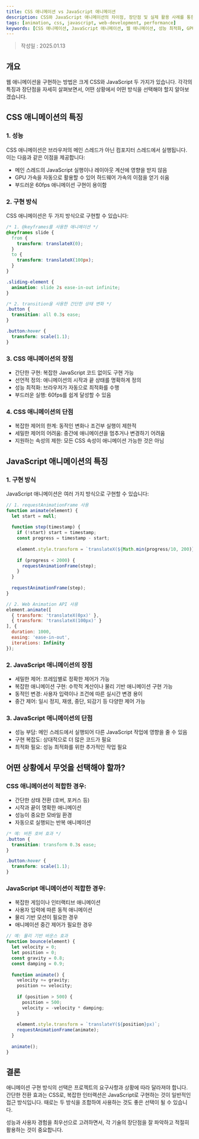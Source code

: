 ```yaml
---
title: CSS 애니메이션 vs JavaScript 애니메이션
description: CSS와 JavaScript 애니메이션의 차이점, 장단점 및 실제 활용 사례를 통한 심층 비교 분석
tags: [animation, css, javascript, web-development, performance]
keywords: [CSS 애니메이션, JavaScript 애니메이션, 웹 애니메이션, 성능 최적화, GPU 가속, requestAnimationFrame, 인터랙티브 애니메이션, 웹 성능, 프론트엔드 개발]
---
```


>작성일 : 2025.01.13

## 개요
웹 애니메이션을 구현하는 방법은 크게 CSS와 JavaScript 두 가지가 있습니다. 각각의 특징과 장단점을 자세히 살펴보면서, 어떤 상황에서 어떤 방식을 선택해야 할지 알아보겠습니다.

## CSS 애니메이션의 특징

### 1. 성능
CSS 애니메이션은 브라우저의 메인 스레드가 아닌 컴포지터 스레드에서 실행됩니다. 이는 다음과 같은 이점을 제공합니다:

- 메인 스레드의 JavaScript 실행이나 레이아웃 계산에 영향을 받지 않음
- GPU 가속을 자동으로 활용할 수 있어 하드웨어 가속의 이점을 얻기 쉬움
- 부드러운 60fps 애니메이션 구현이 용이함

### 2. 구현 방식
CSS 애니메이션은 두 가지 방식으로 구현할 수 있습니다:

```css
/* 1. @keyframes를 사용한 애니메이션 */
@keyframes slide {
  from {
    transform: translateX(0);
  }
  to {
    transform: translateX(100px);
  }
}

.sliding-element {
  animation: slide 2s ease-in-out infinite;
}

/* 2. transition을 사용한 간단한 상태 변화 */
.button {
  transition: all 0.3s ease;
}

.button:hover {
  transform: scale(1.1);
}
```

### 3. CSS 애니메이션의 장점
- 간단한 구현: 복잡한 JavaScript 코드 없이도 구현 가능
- 선언적 정의: 애니메이션의 시작과 끝 상태를 명확하게 정의
- 성능 최적화: 브라우저가 자동으로 최적화를 수행
- 부드러운 실행: 60fps를 쉽게 달성할 수 있음

### 4. CSS 애니메이션의 단점
- 복잡한 제어의 한계: 동적인 변화나 조건부 실행이 제한적
- 세밀한 제어의 어려움: 중간에 애니메이션을 멈추거나 변경하기 어려움
- 지원하는 속성의 제한: 모든 CSS 속성이 애니메이션 가능한 것은 아님

## JavaScript 애니메이션의 특징

### 1. 구현 방식
JavaScript 애니메이션은 여러 가지 방식으로 구현할 수 있습니다:

```javascript
// 1. requestAnimationFrame 사용
function animate(element) {
  let start = null;
  
  function step(timestamp) {
    if (!start) start = timestamp;
    const progress = timestamp - start;
    
    element.style.transform = `translateX(${Math.min(progress/10, 200)}px)`;
    
    if (progress < 2000) {
      requestAnimationFrame(step);
    }
  }
  
  requestAnimationFrame(step);
}

// 2. Web Animation API 사용
element.animate([
  { transform: 'translateX(0px)' },
  { transform: 'translateX(100px)' }
], {
  duration: 1000,
  easing: 'ease-in-out',
  iterations: Infinity
});
```

### 2. JavaScript 애니메이션의 장점
- 세밀한 제어: 프레임별로 정확한 제어가 가능
- 복잡한 애니메이션 구현: 수학적 계산이나 물리 기반 애니메이션 구현 가능
- 동적인 변경: 사용자 입력이나 조건에 따른 실시간 변경 용이
- 중간 제어: 일시 정지, 재생, 중단, 되감기 등 다양한 제어 가능

### 3. JavaScript 애니메이션의 단점
- 성능 부담: 메인 스레드에서 실행되어 다른 JavaScript 작업에 영향을 줄 수 있음
- 구현 복잡도: 상대적으로 더 많은 코드가 필요
- 최적화 필요: 성능 최적화를 위한 추가적인 작업 필요

## 어떤 상황에서 무엇을 선택해야 할까?

### CSS 애니메이션이 적합한 경우:
- 간단한 상태 전환 (호버, 포커스 등)
- 시작과 끝이 명확한 애니메이션
- 성능이 중요한 모바일 환경
- 자동으로 실행되는 반복 애니메이션

```css
/* 예: 버튼 호버 효과 */
.button {
  transition: transform 0.3s ease;
}

.button:hover {
  transform: scale(1.1);
}
```

### JavaScript 애니메이션이 적합한 경우:
- 복잡한 게임이나 인터랙티브 애니메이션
- 사용자 입력에 따른 동적 애니메이션
- 물리 기반 모션이 필요한 경우
- 애니메이션 중간 제어가 필요한 경우

```javascript
// 예: 물리 기반 바운스 효과
function bounce(element) {
  let velocity = 0;
  let position = 0;
  const gravity = 0.8;
  const damping = 0.9;
  
  function animate() {
    velocity += gravity;
    position += velocity;
    
    if (position > 500) {
      position = 500;
      velocity = -velocity * damping;
    }
    
    element.style.transform = `translateY(${position}px)`;
    requestAnimationFrame(animate);
  }
  
  animate();
}
```

## 결론

애니메이션 구현 방식의 선택은 프로젝트의 요구사항과 상황에 따라 달라져야 합니다. 간단한 전환 효과는 CSS로, 복잡한 인터랙션은 JavaScript로 구현하는 것이 일반적인 접근 방식입니다. 때로는 두 방식을 조합하여 사용하는 것도 좋은 선택이 될 수 있습니다.

성능과 사용자 경험을 최우선으로 고려하면서, 각 기술의 장단점을 잘 파악하고 적절히 활용하는 것이 중요합니다.